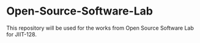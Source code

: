 # Open-Source-Software-Lab
This repository will be used for the works from Open Source Software Lab for JIIT-128.
